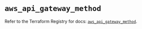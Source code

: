 # `aws_api_gateway_method`

Refer to the Terraform Registry for docs: [`aws_api_gateway_method`](https://registry.terraform.io/providers/hashicorp/aws/6.16.0/docs/resources/api_gateway_method).
